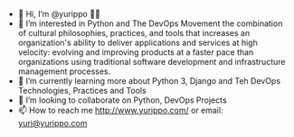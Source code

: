 - 👋 Hi, I’m @yurippo 👨‍💻 
- 👀 I’m interested in Python and The DevOps Movement the combination of cultural philosophies, practices, and tools that increases an organization's ability to deliver applications and services at high velocity: evolving and improving products at a faster pace than organizations using traditional software development and infrastructure management processes.
- 🌱 I’m currently learning more about Python 3, Django and Teh DevOps Technologies, Practices and Tools
- 💞️ I’m looking to collaborate on Python, DevOps Projects
- 📫 How to reach me http://www.yurippo.com/ or email: yuri@yurippo.com

<!---
yurippo/yurippo is a ✨ special ✨ repository because its `README.md` (this file) appears on your GitHub profile.
You can click the Preview link to take a look at your changes.
--->
